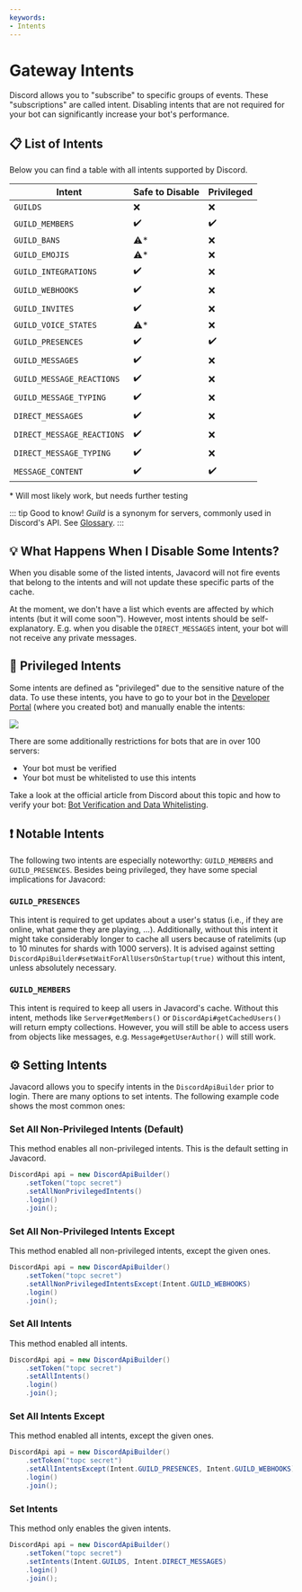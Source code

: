 ```yaml
---
keywords:
- Intents
---
```


# Gateway Intents

Discord allows you to "subscribe" to specific groups of events.
These "subscriptions" are called intent.
Disabling intents that are not required for your bot can significantly increase your bot's performance.

## :clipboard: List of Intents

Below you can find a table with all intents supported by Discord.

| Intent                     | Safe to Disable    | Privileged         |
|----------------------------|--------------------|--------------------|
| `GUILDS`                   | :x:                | :x:                |
| `GUILD_MEMBERS`            | :heavy_check_mark: | :heavy_check_mark: |
| `GUILD_BANS`               | :warning:\*        | :x:                |
| `GUILD_EMOJIS`             | :warning:\*        | :x:                |
| `GUILD_INTEGRATIONS`       | :heavy_check_mark: | :x:                |
| `GUILD_WEBHOOKS`           | :heavy_check_mark: | :x:                |
| `GUILD_INVITES`            | :heavy_check_mark: | :x:                |
| `GUILD_VOICE_STATES`       | :warning:\*        | :x:                |
| `GUILD_PRESENCES`          | :heavy_check_mark: | :heavy_check_mark: |
| `GUILD_MESSAGES`           | :heavy_check_mark: | :x:                |
| `GUILD_MESSAGE_REACTIONS`  | :heavy_check_mark: | :x:                |
| `GUILD_MESSAGE_TYPING`     | :heavy_check_mark: | :x:                |
| `DIRECT_MESSAGES`          | :heavy_check_mark: | :x:                |
| `DIRECT_MESSAGE_REACTIONS` | :heavy_check_mark: | :x:                |
| `DIRECT_MESSAGE_TYPING`    | :heavy_check_mark: | :x:                |
| `MESSAGE_CONTENT`          | :heavy_check_mark: | :heavy_check_mark: |

\* Will most likely work, but needs further testing

::: tip Good to know!
*Guild* is a synonym for servers, commonly used in Discord's API.
See [Glossary](/wiki/basic-tutorials/glossary/).
:::

## :bulb: What Happens When I Disable Some Intents?

When you disable some of the listed intents, Javacord will not fire events that belong to the intents and
will not update these specific parts of the cache.

At the moment, we don't have a list which events are affected by which intents (but it will come soon:tm:).
However, most intents should be self-explanatory.
E.g. when you disable the `DIRECT_MESSAGES` intent, your bot will not receive any private messages.

## :crown: Privileged Intents

Some intents are defined as "privileged" due to the sensitive nature of the data.
To use these intents, you have to go to your bot in the [Developer Portal](https://discord.com/developers/applications)
(where you created bot) and manually enable the intents:

![](./enable_privileged_intents.png)

There are some additionally restrictions for bots that are in over 100 servers:
* Your bot must be verified
* Your bot must be whitelisted to use this intents

Take a look at the official article from Discord about this topic and how to verify your bot: 
[Bot Verification and Data Whitelisting](https://support.discord.com/hc/en-us/articles/360040720412).

## :exclamation: Notable Intents

The following two intents are especially noteworthy: `GUILD_MEMBERS` and `GUILD_PRESENCES`.
Besides being privileged, they have some special implications for Javacord:

### `GUILD_PRESENCES`

This intent is required to get updates about a user's status (i.e., if they are online, what game they are playing, ...).
Additionally, without this intent it might take considerably longer to cache all users because of ratelimits 
(up to 10 minutes for shards with 1000 servers). 
It is advised against setting `DiscordApiBuilder#setWaitForAllUsersOnStartup(true)` without this intent, unless absolutely necessary.

### `GUILD_MEMBERS`

This intent is required to keep all users in Javacord's cache.
Without this intent, methods like `Server#getMembers()` or `DiscordApi#getCachedUsers()` will return empty collections.
However, you will still be able to access users from objects like messages, e.g. `Message#getUserAuthor()` will still work.

## :gear: Setting Intents

Javacord allows you to specify intents in the `DiscordApiBuilder` prior to login.
There are many options to set intents.
The following example code shows the most common ones:

### Set All Non-Privileged Intents (Default)

This method enables all non-privileged intents.
This is the default setting in Javacord.

```java
DiscordApi api = new DiscordApiBuilder()
    .setToken("topc secret")
    .setAllNonPrivilegedIntents()
    .login()
    .join();
```

### Set All Non-Privileged Intents Except

This method enabled all non-privileged intents, except the given ones.

```java
DiscordApi api = new DiscordApiBuilder()
    .setToken("topc secret")
    .setAllNonPrivilegedIntentsExcept(Intent.GUILD_WEBHOOKS)
    .login()
    .join();
```

### Set All Intents

This method enabled all intents.

```java
DiscordApi api = new DiscordApiBuilder()
    .setToken("topc secret")
    .setAllIntents()
    .login()
    .join();
```

### Set All Intents Except

This method enabled all intents, except the given ones.

```java
DiscordApi api = new DiscordApiBuilder()
    .setToken("topc secret")
    .setAllIntentsExcept(Intent.GUILD_PRESENCES, Intent.GUILD_WEBHOOKS)
    .login()
    .join();
```

### Set Intents

This method only enables the given intents.

```java
DiscordApi api = new DiscordApiBuilder()
    .setToken("topc secret")
    .setIntents(Intent.GUILDS, Intent.DIRECT_MESSAGES)
    .login()
    .join();
```
